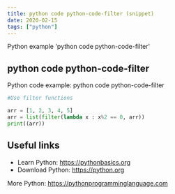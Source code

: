 ```yaml
---
title: python code python-code-filter (snippet)
date: 2020-02-15
tags: ["python"]
---
```

Python example 'python code python-code-filter'


## python code python-code-filter

Python code example: python code python-code-filter

```python
#Use filter functions

arr = [1, 2, 3, 4, 5]
arr = list(filter(lambda x : x%2 == 0, arr))
print((arr))


```

## Useful links

- Learn Python: https://pythonbasics.org
- Download Python: https://python.org

More Python: https://pythonprogramminglanguage.com
